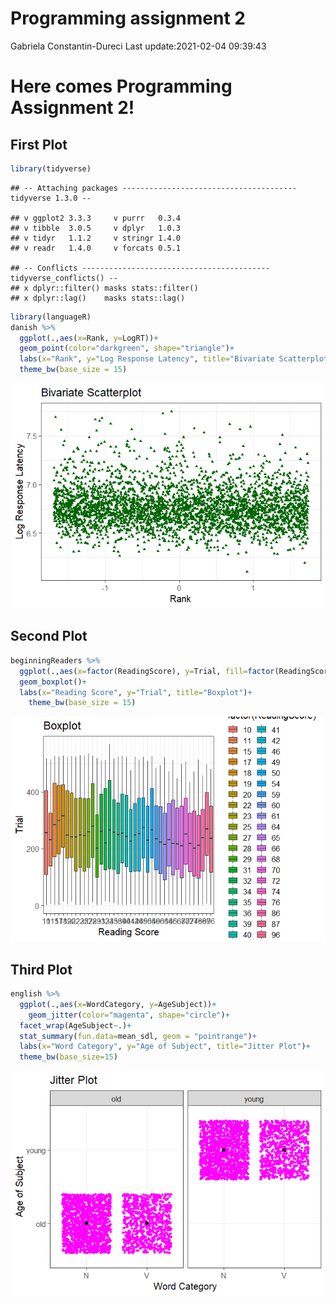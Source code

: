 Programming assignment 2
================
Gabriela Constantin-Dureci
Last update:2021-02-04 09:39:43

# Here comes Programming Assignment 2!

## First Plot

``` r
library(tidyverse)
```

    ## -- Attaching packages --------------------------------------- tidyverse 1.3.0 --

    ## v ggplot2 3.3.3     v purrr   0.3.4
    ## v tibble  3.0.5     v dplyr   1.0.3
    ## v tidyr   1.1.2     v stringr 1.4.0
    ## v readr   1.4.0     v forcats 0.5.1

    ## -- Conflicts ------------------------------------------ tidyverse_conflicts() --
    ## x dplyr::filter() masks stats::filter()
    ## x dplyr::lag()    masks stats::lag()

``` r
library(languageR)
danish %>% 
  ggplot(.,aes(x=Rank, y=LogRT))+
  geom_point(color="darkgreen", shape="triangle")+
  labs(x="Rank", y="Log Response Latency", title="Bivariate Scatterplot")+
  theme_bw(base_size = 15)
```

![](README_files/figure-gfm/unnamed-chunk-1-1.png)<!-- -->

## Second Plot

``` r
beginningReaders %>% 
  ggplot(.,aes(x=factor(ReadingScore), y=Trial, fill=factor(ReadingScore)))+
  geom_boxplot()+
  labs(x="Reading Score", y="Trial", title="Boxplot")+
    theme_bw(base_size = 15)
```

![](README_files/figure-gfm/unnamed-chunk-2-1.png)<!-- -->

## Third Plot

``` r
english %>% 
  ggplot(.,aes(x=WordCategory, y=AgeSubject))+
    geom_jitter(color="magenta", shape="circle")+
  facet_wrap(AgeSubject~.)+
  stat_summary(fun.data=mean_sdl, geom = "pointrange")+
  labs(x="Word Category", y="Age of Subject", title="Jitter Plot")+
  theme_bw(base_size=15)
```

![](README_files/figure-gfm/unnamed-chunk-3-1.png)<!-- -->
